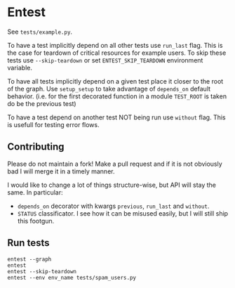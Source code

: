 # Entest
See `tests/example.py`.

To have a test implicitly depend on all other tests use `run_last` flag. This is the case for teardown of critical resources for example users. To skip these tests use `--skip-teardown` or set `ENTEST_SKIP_TEARDOWN` environment variable.

To have all tests implicitly depend on a given test place it closer to the root of the graph.
Use `setup_setup` to take advantage of `depends_on` default behavior. (i.e. for the first decorated function in a module `TEST_ROOT` is taken do be the previous test)

To have a test depend on another test NOT being run use `without` flag. This is usefull for testing error flows.

## Contributing
Please do not maintain a fork! Make a pull request and if it is not obviously bad I will merge it in a timely manner.

I would like to change a lot of things structure-wise, but API will stay the same. In particular:
- `depends_on` decorator with kwargs `previous`, `run_last` and `without`.
- `STATUS` classificator. I see how it can be misused easily, but I will still ship this footgun.

## Run tests
```
entest --graph
entest
entest --skip-teardown
entest --env env_name tests/spam_users.py
```
